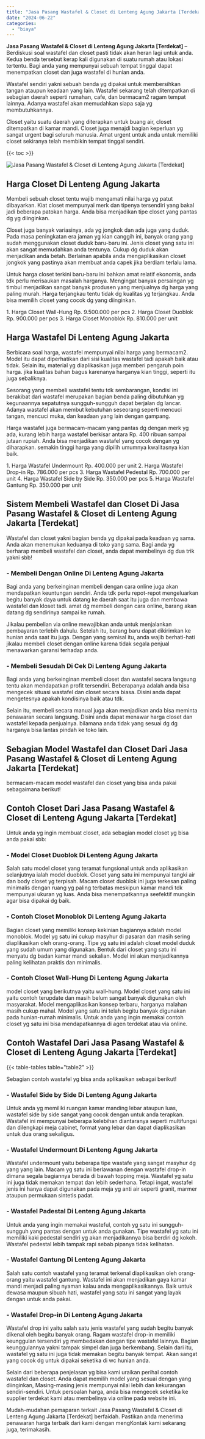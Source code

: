 ```yaml
---
title: "Jasa Pasang Wastafel & Closet di Lenteng Agung Jakarta [Terdekat]"
date: "2024-06-22"
categories: 
  - "biaya"
---
```


**Jasa Pasang Wastafel & Closet di Lenteng Agung Jakarta \[Terdekat\]** – Berdiskusi soal wastafel dan closet pasti tidak akan heran lagi untuk anda. Kedua benda tersebut kerap kali digunakan di suatu rumah atau lokasi tertentu. Bagi anda yang mempunyai sebuah tempat tinggal dapat menempatkan closet dan juga wastafel di hunian anda.

Wastafel sendiri yakni sebuah benda yg dipakai untuk membersihkan tangan ataupun keadaan yang lain. Wastafel sekarang telah ditempatkan di sebagian daerah seperti rumahan, cafe, dan bermacam2 ragam tempat lainnya. Adanya wastafel akan memudahkan siapa saja yg membutuhkannya.

Closet yaitu suatu daerah yang diterapkan untuk buang air, closet ditempatkan di kamar mandi. Closet juga menajdi bagian keperluan yg sangat urgent bagi seluruh manusia. Amat urgent untuk anda untuk memiliki closet sekiranya telah membikin tempat tinggal sendiri.

{{< toc >}}

![Jasa Pasang Wastafel & Closet di Lenteng Agung Jakarta [Terdekat]](/images/wastafel-closet-murah62.png)

## Harga Closet Di Lenteng Agung Jakarta

Membeli sebuah closet tentu wajib mengamati nilai harga yg patut dibayarkan. Kiat closet mempunyai merk dan tipenya tersendiri yang bakal jadi beberapa patokan harga. Anda bisa menjadikan tipe closet yang pantas dg yg diinginkan.

Closet juga banyak variasinya, ada yg jongkok dan ada juga yang duduk. Pada masa peningkatan era jaman yg kian canggih ini, banyak orang yang sudah menggunakan closet duduk baru-baru ini. Jenis closet yang satu ini akan sangat memudahkan anda tentunya. Cukup dg duduk akan menjadikan anda betah. Berlainan apabila anda mengaplikasikan closet jongkok yang pastinya akan membuat anda capek jika berdiam terlalu lama.

Untuk harga closet terkini baru-baru ini bahkan amat relatif ekonomis, anda tdk perlu merisaukan masalah harganya. Mengingat banyak persaingan yg timbul menjadikan sangat banyak produsen yang menjualnya dg harga yang paling murah. Harga terjangkau tentu tidak dg kualitas yg terjangkau. Anda bisa memilih closet yang cocok dg yang diinginkan.

1\. Harga Closet Wall-Hung Rp. 9.500.000 per pcs 2. Harga Closet Duoblok Rp. 900.000 per pcs 3. Harga Closet Monoblok Rp. 810.000 per unit

## Harga Wastafel Di Lenteng Agung Jakarta

Berbicara soal harga, wastafel mempunyai nilai harga yang bermacam2. Model itu dapat diperhatikan dari sisi kualitas wastafel tadi apakah baik atau tidak. Selain itu, material yg diaplikasikan juga memberi pengaruh poin harga. jika kualitas bahan bagus karenanya harganya kian tinggi, seperti itu juga sebaliknya.

Sesorang yang membeli wastafel tentu tdk sembarangan, kondisi ini berakibat dari wastafel merupakan bagian benda paling dibutuhkan yg kegunaannya sepatutnya sungguh-sungguh dapat berjalan dg lancar. Adanya wastafel akan membut kebutuhan seseorang seperti mencuci tangan, mencuci muka, dan keadaan yang lain dengan gampang.

Harga wastafel juga bermacam-macam yang pantas dg dengan merk yg ada, kurang lebih harga wastafel berkisar antara Rp. 400 ribuan sampai jutaan rupiah. Anda bisa menjadikan wastafel yang cocok dengan yg diharapkan. semakin tinggi harga yang dipilih umumnya kwalitasnya kian baik.

1\. Harga Wastafel Undermount Rp. 400.000 per unit 2. Harga Wastafel Drop-in Rp. 786.000 per pcs 3. Harga Wastafel Pedestal Rp. 700.000 per unit 4. Harga Wastafel Side by Side Rp. 350.000 per pcs 5. Harga Wastafel Gantung Rp. 350.000 per unit

## Sistem Membeli Wastafel dan Closet Di Jasa Pasang Wastafel & Closet di Lenteng Agung Jakarta \[Terdekat\]

Wastafel dan closet yakni bagian benda yg dipakai pada keadaan yg sama. Anda akan menemukan keduanya di toko yang sama. Bagi anda yg berharap membeli wastafel dan closet, anda dapat membelinya dg dua trik yakni sbb!

### \- Membeli Dengan Online Di Lenteng Agung Jakarta

Bagi anda yang berkeinginan membeli dengan cara online juga akan mendapatkan keuntungan sendiri. Anda tdk perlu repot-repot mengeluarkan begitu banyak daya untuk datang ke daerah saat itu juga dan membawa wastafel dan kloset tadi. amat dg membeli dengan cara online, barang akan datang dg sendirinya sampai ke rumah.

Jikalau pembelian via online mewajibkan anda untuk menjalankan pembayaran terlebih dahulu. Setelah itu, barang baru dapat dikirimkan ke hunian anda saat itu juga. Dengan yang semisal itu, anda wajib berhati-hati jikalau membeli closet dengan online karena tidak segala penjual menawarkan garansi terhadap anda.

### \- Membeli Sesudah Di Cek Di Lenteng Agung Jakarta

Bagi anda yang berkeinginan membeli closet dan wastafel secara langsung tentu akan mendapatkan profit tersendiri. Beberapanya adalah anda bisa mengecek situasi wastafel dan closet secara biasa. Disini anda dapat mengetesnya apakah kondisinya baik atau tdk.

Selain itu, membeli secara manual juga akan menjadikan anda bisa meminta penawaran secara langsung. Disini anda dapat menawar harga closet dan wastafel kepada penjualnya. bilamana anda tidak yang sesuai dg dg harganya bisa lantas pindah ke toko lain.

## Sebagian Model Wastafel dan Closet Dari Jasa Pasang Wastafel & Closet di Lenteng Agung Jakarta \[Terdekat\]

bermacam-macam model wastafel dan closet yang bisa anda pakai sebagaimana berikut!

## Contoh Closet Dari Jasa Pasang Wastafel & Closet di Lenteng Agung Jakarta \[Terdekat\]

Untuk anda yg ingin membuat closet, ada sebagian model closet yg bisa anda pakai sbb:

### \- Model Closet Duoblok Di Lenteng Agung Jakarta

Salah satu model closet yang teramat fungsional untuk anda aplikasikan selanjutnya ialah model duoblok. Closet yang satu ini mempunyai tangki air dan body closet yg terpisah. Macam closet duoblok ini juga terkesan paling minimalis dengan ruang yg paling terbatas meskipun kamar mandi tdk mempunyai ukuran yg luas. Anda bisa menempatkannya seefektif mungkin agar bisa dipakai dg baik.

### \- Contoh Closet Monoblok Di Lenteng Agung Jakarta

Bagian closet yang memiliki konsep kekinian bagiannya adalah model monoblok. Model yg satu ini cukup masyhur di pasaran dan masih sering diaplikasikan oleh orang-orang. Tipe yg satu ini adalah closet model duduk yang sudah umum yang digunakan. Bentuk dari closet yang satu ini menyatu dg badan kamar mandi sekalian. Model ini akan menjadikannya paling kelihatan praktis dan minimalis.

### \- Contoh Closet Wall-Hung Di Lenteng Agung Jakarta

model closet yang berikutnya yaitu wall-hung. Model closet yang satu ini yaitu contoh terupdate dan masih belum sangat banyak digunakan oleh masyarakat. Model mengaplikasikan konsep terbaru, harganya malahan masih cukup mahal. Model yang satu ini telah begitu banyak digunakan pada hunian-rumah minimalis. Untuk anda yang ingin memakai contoh closet yg satu ini bisa mendapatkannya di agen terdekat atau via online.

## Contoh Wastafel Dari Jasa Pasang Wastafel & Closet di Lenteng Agung Jakarta \[Terdekat\]

{{< table-tables table="table2" >}}

Sebagian contoh wastafel yg bisa anda aplikasikan sebagai berikut!

### \- Wastafel Side by Side Di Lenteng Agung Jakarta

Untuk anda yg memiliki ruangan kamar manding lebar ataupun luas, wastafel side by side sangat yang cocok dengan untuk anda terapkan. Wastafel ini mempunyai beberapa kelebihan diantaranya seperti multifungsi dan dilengkapi meja cabinet, format yang lebar dan dapat diaplikasikan untuk dua orang sekaligus.

### \- Wastafel Undermount Di Lenteng Agung Jakarta

Wastafel undermount yaitu beberapa tipe wastafe yang sangat masyhur dg yang yang lain. Macam yg satu ini berlawanan dengan wastafel drop-in dimana segala bagiannya berada di bawah topping meja. Wastafel yg satu ini juga tidak memakan tempat dan lebih sederhana. Tetapi ingat, wastafel jenis ini hanya dapat digunakan pada meja yg anti air seperti granit, marmer ataupun permukaan sintetis padat.

### \- Wastafel Padestal Di Lenteng Agung Jakarta

Untuk anda yang ingin memakai wasteful, contoh yg satu ini sungguh-sungguh yang pantas dengan untuk anda gunakan. Tipe wastafel yg satu ini memiliki kaki pedestal sendiri yg akan menjadikannya bisa berdiri dg kokoh. Wastafel pedestal lebih tampak rapi sebab pipanya tidak kelihatan.

### \- Wastafel Gantung Di Lenteng Agung Jakarta

Salah satu contoh wastafel yang teramat terkenal diaplikasikan oleh orang-orang yaitu wastafel gantung. Wastafel ini akan menjadikan gaya kamar mandi menjadi paling nyaman kalau anda mengaplikasikannya. Baik untuk dewasa maupun sibuah hati, wastafel yang satu ini sangat yang layak dengan untuk anda pakai.

### \- Wastafel Drop-in Di Lenteng Agung Jakarta

Wastafel drop ini yaitu salah satu jenis wastafel yang sudah begitu banyak dikenal oleh begitu banyak orang. Ragam wastafel drop-in memiliki keunggulan tersendiri yg membedakan dengan tipe wastafel lainnya. Bagian keunggulannya yakni tampak simpel dan juga berkembang. Selain dari itu, wastafel yg satu ini juga tidak memakan begitu banyak tempat. Akan sangat yang cocok dg untuk dipakai seketika di wc hunian anda.

Selain dari beberapa penjelasan yg bisa kami uraikan perihal contoh wastafel dan closet. Anda dapat memilih model yang sesuai dengan yang diinginkan, Masing-masing jenis mempunyai nilai lebih dan kekurangan sendiri-sendiri. Untuk persoalan harga, anda bisa mengecek seketika ke supplier terdekat kami atau membelinya via online pada website ini.

Mudah-mudahan pemaparan terkait Jasa Pasang Wastafel & Closet di Lenteng Agung Jakarta \[Terdekat\] berfaidah. Pastikan anda menerima penawaran harga terbaik dari kami dengan mengKontak kami sekarang juga, terimakasih.
